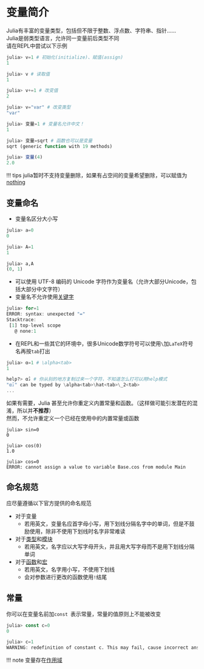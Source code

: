 # 变量简介
Julia有丰富的变量类型，包括但不限于整数、浮点数、字符串、指针……\
Julia是弱类型语言，允许同一变量前后类型不同\
请在REPL中尝试以下示例
```jl
julia> v=1 # 初始化(initialize)、赋值(assign)
1

julia> v # 读取值
1

julia> v+=1 # 改变值
2

julia> v="var" # 改变类型
"var"

julia> 变量=1 # 变量名允许中文！
1

julia> 变量=sqrt # 函数也可以是变量
sqrt (generic function with 19 methods)

julia> 变量(4)
2.0
```

!!! tips
	julia暂时不支持变量删除，如果有占空间的变量希望删除，可以赋值为[nothing](little_types.md#Nothing)

## 变量命名
- 变量名区分大小写
```jl
julia> a=0
0

julia> A=1
1

julia> a,A
(0, 1)
```
- 可以使用 UTF-8 编码的 Unicode 字符作为变量名（允许大部分Unicode，包括大部分中文字符）
- 变量名不允许使用[关键字](../lists/keywords.md)
```jl
julia> for=1
ERROR: syntax: unexpected "="
Stacktrace:
 [1] top-level scope
   @ none:1
```
- 在REPL和一些其它的环境中，很多Unicode数学符号可以使用`\`加`LaTeX`符号名再按`tab`打出
```jl
julia> α=1 # \alpha<tab>
1

help?> α̂₂ # 你从别的地方复制过来一个字符，不知道怎么打可以用help模式
"α̂₂" can be typed by \alpha<tab>\hat<tab>\_2<tab>
...
```

如果有需要，Julia 甚至允许你重定义内置常量和函数。（这样做可能引发潜在的混淆，所以并**不推荐**）\
然而，不允许重定义一个已经在使用中的内置常量或函数
```shell
julia> sin=0
0

julia> cos(0)
1.0

julia> cos=0
ERROR: cannot assign a value to variable Base.cos from module Main
```

## 命名规范
应尽量遵循以下官方提供的命名规范
* 对于变量
	* 若用英文，变量名应首字母小写，用下划线分隔名字中的单词，但是不鼓励使用，除非不使用下划线时名字非常难读
* 对于[类型](../advanced/struct.md)和[模块](../advanced/module.md)
	* 若用英文，名字应以大写字母开头，并且用大写字母而不是用下划线分隔单词
* 对于[函数](function.md)和[宏](../advanced/macro.md)
	* 若用英文，名字用小写，不使用下划线
	* 会对参数进行更改的函数使用`!`结尾

## 常量
你可以在变量名前加`const `表示常量，常量的值原则上不能被改变
```jl
julia> const c=0
0

julia> c=1
WARNING: redefinition of constant c. This may fail, cause incorrect answers, or produce other errors.
```

!!! note
	变量存在[作用域](scope.md)

[^1]: https://docs.juliacn.com/latest/manual/variables/
